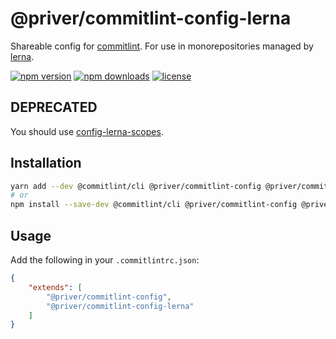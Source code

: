 # @priver/commitlint-config-lerna

Shareable config for [commitlint]. For use in monorepositories managed by [lerna].

[![npm version](https://img.shields.io/npm/v/@priver/commitlint-config-lerna.svg)](https://www.npmjs.com/package/@priver/commitlint-config-lerna)
[![npm downloads](https://img.shields.io/npm/dm/@priver/commitlint-config-lerna.svg)](https://www.npmjs.com/package/@priver/commitlint-config-lerna)
[![license](https://img.shields.io/github/license/priver/linters.svg)](https://github.com/priver/linters/blob/master/LICENSE.txt)

## DEPRECATED

You should use [config-lerna-scopes].

## Installation

```bash
yarn add --dev @commitlint/cli @priver/commitlint-config @priver/commitlint-config-lerna
# or
npm install --save-dev @commitlint/cli @priver/commitlint-config @priver/commitlint-config-lerna
```

## Usage

Add the following in your `.commitlintrc.json`:

```json
{
    "extends": [
        "@priver/commitlint-config",
        "@priver/commitlint-config-lerna"
    ]
}
```

[commitlint]: http://marionebl.github.io/commitlint/
[lerna]: https://lernajs.io/
[config-lerna-scopes]: https://github.com/conventional-changelog/commitlint/tree/master/@commitlint/config-lerna-scopes
